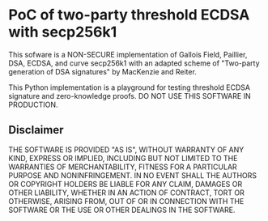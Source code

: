 PoC of two-party threshold ECDSA with secp256k1
===

This sofware is a NON-SECURE implementation of Gallois Field, Paillier, DSA, ECDSA, 
and curve secp256k1 with an adapted scheme of "Two-party generation of DSA signatures" 
by MacKenzie and Reiter.

This Python implementation is a playground for testing threshold ECDSA signature and 
zero-knowledge proofs. DO NOT USE THIS SOFTWARE IN PRODUCTION.

## Disclaimer

THE SOFTWARE IS PROVIDED "AS IS", WITHOUT WARRANTY OF ANY KIND, EXPRESS OR
IMPLIED, INCLUDING BUT NOT LIMITED TO THE WARRANTIES OF MERCHANTABILITY,
FITNESS FOR A PARTICULAR PURPOSE AND NONINFRINGEMENT. IN NO EVENT SHALL THE
AUTHORS OR COPYRIGHT HOLDERS BE LIABLE FOR ANY CLAIM, DAMAGES OR OTHER
LIABILITY, WHETHER IN AN ACTION OF CONTRACT, TORT OR OTHERWISE, ARISING FROM,
OUT OF OR IN CONNECTION WITH THE SOFTWARE OR THE USE OR OTHER DEALINGS IN
THE SOFTWARE.
